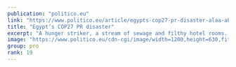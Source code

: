 ```yaml
---
publication: "politico.eu"
link: "https://www.politico.eu/article/egypts-cop27-pr-disaster-alaa-abd-el-fattah/"
title: "Egypt’s COP27 PR disaster"
excerpt: "A hunger striker, a stream of sewage and filthy hotel rooms. Organizers are under pressure over climate summit failings."
image: "https://www.politico.eu/cdn-cgi/image/width=1200,height=630,fit=crop,quality=80,onerror=redirect/wp-content/uploads/2022/11/10/GettyImages-1439551398.jpg"
group: pro
rank: 19
---
```

